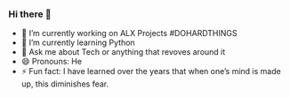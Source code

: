 ### Hi there 👋
- 🔭 I’m currently working on ALX Projects #DOHARDTHINGS
- 🌱 I’m currently learning Python
- 💬 Ask me about Tech or anything that revoves around it
- 😄 Pronouns: He
- ⚡ Fun fact: I have learned over the years that when one’s mind is made up, this diminishes fear.
<!--
**CARTOON01/CARTOON01** is a ✨ _special_ ✨ repository because its `README.md` (this file) appears on your GitHub profile.

Here are some ideas to get you started:

- 🔭 I’m currently working on ALX Projects
🌱 I’m currently learning Python
- 👯 I’m looking to collaborate on ...
- 🤔 I’m looking for help with ...
💬 Ask me about Tech or anything that revoves around it
- 📫 How to reach me: ...
😄 Pronouns: He
⚡ Fun fact: I have learned over the years that when one’s mind is made up, this diminishes fear.
-->

